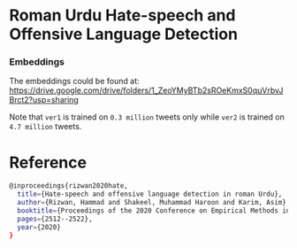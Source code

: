 # Roman Urdu Hate-speech and Offensive Language Detection

### Embeddings
The embeddings could be found at: https://drive.google.com/drive/folders/1_ZeoYMyBTb2sROeKmxS0quVrbvJBrct2?usp=sharing

Note that ``ver1`` is trained on ``0.3 million`` tweets only while ``ver2`` is trained on ``4.7 million`` tweets.

# Reference
```bash
@inproceedings{rizwan2020hate,
  title={Hate-speech and offensive language detection in roman Urdu},
  author={Rizwan, Hammad and Shakeel, Muhammad Haroon and Karim, Asim},
  booktitle={Proceedings of the 2020 Conference on Empirical Methods in Natural Language Processing (EMNLP)},
  pages={2512--2522},
  year={2020}
}
```
